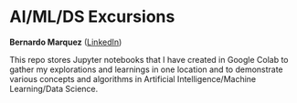 # AI/ML/DS Excursions 
**Bernardo Marquez** ([LinkedIn](http://www.linkedin.com/in/bernardo-marquez-1266476))

This repo stores Jupyter notebooks that I have created in Google Colab to gather my explorations and learnings in one location and to demonstrate various concepts and algorithms in Artificial Intelligence/Machine Learning/Data Science.
